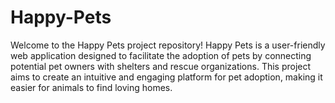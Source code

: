# Happy-Pets
 Welcome to the Happy Pets project repository! Happy Pets is a user-friendly web application designed to facilitate the adoption of pets by connecting potential pet owners with shelters and rescue organizations. This project aims to create an intuitive and engaging platform for pet adoption, making it easier for animals to find loving homes.

